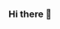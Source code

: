 ### Hi there 👋

<!--
**Lucius-Brandhuber/Lucius-Brandhuber** is a ✨ _special_ ✨ repository because its `README.md` (this file) appears on your GitHub profile.


Here are some ideas to get you started:

[![Anurag's GitHub stats](https://github-readme-stats.vercel.app/api?Lucius-Brandhuber=anuraghazra)](https://github.com/anuraghazra/github-readme-stats)

- 🔭 I’m currently working on ...
- 🌱 I’m currently learning ...
- 👯 I’m looking to collaborate on ...
- 🤔 I’m looking for help with ...
- 💬 Ask me about ...
- 📫 How to reach me: ...
- 😄 Pronouns: ...
- ⚡ Fun fact: ...
-->
